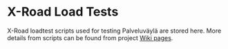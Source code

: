 # X-Road Load Tests

X-Road loadtest scripts used for testing Palveluväylä are stored here. More details from scripts can be found from project [Wiki pages](https://github.com/vrk-kpa/xroad-load-tests/wiki).

